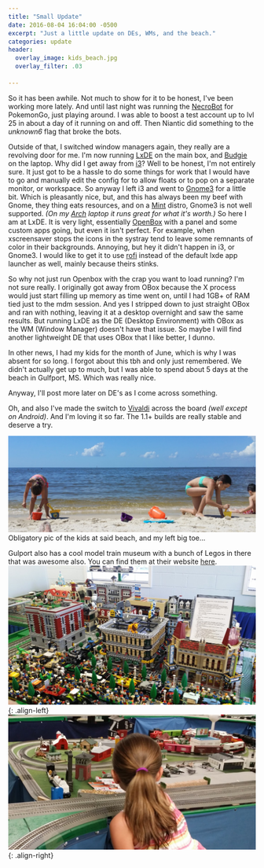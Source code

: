 ```yaml
---
title: "Small Update"
date: 2016-08-04 16:04:00 -0500
excerpt: "Just a little update on DEs, WMs, and the beach."
categories: update
header:
  overlay_image: kids_beach.jpg
  overlay_filter: .03

---
```


So it has been awhile. Not much to show for it to be honest, I've been working more lately. And until last night was running the [NecroBot](https://github.com/NECROBOTIO/NecroBot) for PokemonGo, just playing around. I was able to boost a test account up to lvl 25 in about a day of it running on and off. Then Niantic did something to the _unknown6_ flag that broke the bots.

Outside of that, I switched window managers again, they really are a revolving door for me. I'm now running [LxDE](http://lxde.org) on the main box, and [Budgie](https://solus-project.com/budgie/) on the laptop. Why did I get away from [i3](http://i3wm.org)? Well to be honest, I'm not entirely sure. It just got to be a hassle to do some things for work that I would have to go and manually edit the config for to allow floats or to pop on a separate monitor, or workspace. So anyway I left i3 and went to [Gnome3](https://www.gnome.org/gnome-3/) for a little bit. Which is pleasantly nice, but, and this has always been my beef with Gnome, they thing eats resources, and on a [Mint](https://www.linuxmint.com) distro, Gnome3 is not well supported. _(On my [Arch](http://www.archlinux.org) laptop it runs great for what it's worth.)_ So here I am at LxDE. It is very light, essentially [OpenBox](http://openbox.org/wiki/Main_Page) with a panel and some custom apps going, but even it isn't perfect. For example, when xscreensaver stops the icons in the systray tend to leave some remnants of color in their backgrounds. Annoying, but hey it didn't happen in i3, or Gnome3. I would like to get it to use [rofi](https://davedavenport.github.io/rofi/) instead of the default lxde app launcher as well, mainly because theirs stinks.

So why not just run Openbox with the crap you want to load running? I'm not sure really. I originally got away from OBox because the X process would just start filling up memory as time went on, until I had 1GB+ of RAM tied just to the mdm session. And yes I stripped down to just straight OBox and ran with nothing, leaving it at a desktop overnight and saw the same results. But running LxDE as the DE (Desktop Environment) with OBox as the WM (Window Manager) doesn't have that issue. So maybe I will find another lightweight DE that uses OBox that I like better, I dunno.

In other news, I had my kids for the month of June, which is why I was absent for so long. I forgot about this tbh and only just remembered. We didn't actually get up to much, but I was able to spend about 5 days at the beach in Gulfport, MS. Which was really nice.

Anyway, I'll post more later on DE's as I come across something.

Oh, and also I've made the switch to [Vivaldi](https://vivaldi.com) across the board _(well except on Android)_. And I'm loving it so far. The 1.1+ builds are really stable and deserve a try.

![Kids at a beach](/images/kids_beach.jpg)
Obligatory pic of the kids at said beach, and my left big toe...

Gulport also has a cool model train museum with a bunch of Legos in there that was awesome also. You can find them at their website [here](http://www.mcmrcm.org).
![Lego Display](/images/lego1.jpg){: .align-left} ![Train](/images/lego2.jpg){: .align-right}
